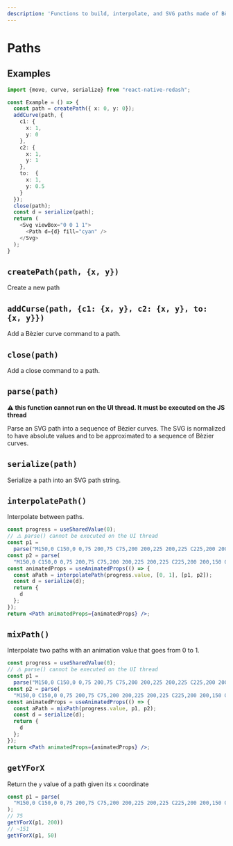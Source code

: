 ```yaml
---
description: 'Functions to build, interpolate, and SVG paths made of Bèzier curves'
---
```


# Paths

## Examples

```typescript
import {move, curve, serialize} from "react-native-redash";

const Example = () => {
  const path = createPath({ x: 0, y: 0});
  addCurve(path, {
    c1: {
      x: 1,
      y: 0
    },
    c2: {
      x: 1,
      y: 1
    },
    to:  {
      x: 1,
      y: 0.5
    }
  });
  close(path);
  const d = serialize(path);
  return (
    <Svg viewBox="0 0 1 1">
      <Path d={d} fill="cyan" />
    </Svg>
  );
}
```

## `createPath(path, {x, y})`

Create a new path

## `addCurse(path, {c1: {x, y}, c2: {x, y}, to: {x, y}})`

Add a Bèzier curve command to a path.

## `close(path)`

Add a close command to a path.

## `parse(path)`

**⚠️ this function cannot run on the UI thread. It must be executed on the JS thread**

Parse an SVG path into a sequence of Bèzier curves. The SVG is normalized to have absolute values and to be approximated to a sequence of Bèzier curves.

## `serialize(path)`

Serialize a path into an SVG path string.

## `interpolatePath()`

Interpolate between paths.

```jsx
const progress = useSharedValue(0);
// ⚠️ parse() cannot be executed on the UI thread
const p1 =
  parse("M150,0 C150,0 0,75 200,75 C75,200 200,225 200,225 C225,200 200,150 0,150 ");
const p2 = parse(
  "M150,0 C150,0 0,75 200,75 C75,200 200,225 200,225 C225,200 200,150 0,150 ");
const animatedProps = useAnimatedProps(() => {
  const aPath = interpolatePath(progress.value, [0, 1], [p1, p2]);
  const d = serialize(d);
  return {
    d
  };
});
return <Path animatedProps={animatedProps} />;
```

## `mixPath()`

Interpolate two paths with an animation value that goes from 0 to 1.

```jsx
const progress = useSharedValue(0);
// ⚠️ parse() cannot be executed on the UI thread
const p1 =
  parse("M150,0 C150,0 0,75 200,75 C75,200 200,225 200,225 C225,200 200,150 0,150 ");
const p2 = parse(
  "M150,0 C150,0 0,75 200,75 C75,200 200,225 200,225 C225,200 200,150 0,150 ");
const animatedProps = useAnimatedProps(() => {
  const aPath = mixPath(progress.value, p1, p2);
  const d = serialize(d);
  return {
    d
  };
});
return <Path animatedProps={animatedProps} />;
```

## `getYForX`

Return the `y` value of a path given its `x` coordinate

```jsx
const p1 = parse(
  "M150,0 C150,0 0,75 200,75 C75,200 200,225 200,225 C225,200 200,150 0,150"
);
// 75
getYForX(p1, 200))
// ~151
getYForX(p1, 50)
```

